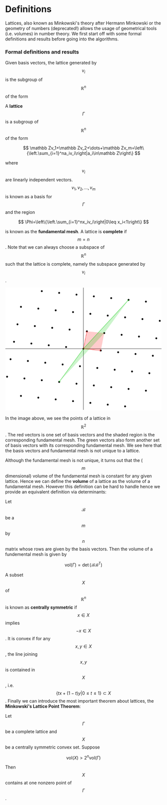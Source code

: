 # Definitions

Lattices, also known as Minkowski's theory after Hermann Minkowski or the geometry of numbers \(deprecated!\) allows the usage of geometrical tools \(i.e. volumes\) in number theory. We first start off with some formal definitions and results before going into the algorithms.

###  Formal definitions and results

Given basis vectors, the lattice generated by $$v_i$$is the subgroup of $$\mathbb R^n$$ of the form

A **lattice** $$\Gamma$$ is a subgroup of $$\mathbb R^n$$of the form

$$
\mathbb Zv_1+\mathbb Zv_2+\dots+\mathbb Zv_m=\left\{\left.\sum_{i=1}^na_iv_i\right|a_i\in\mathbb Z\right\}
$$

where $$v_i$$are linearly independent vectors. $$v_1,v_2,\dots,v_m$$is known as a basis for $$\Gamma$$and the region

$$
\Phi=\left\{\left.\sum_{i=1}^nx_iv_i\right|0\leq x_i<1\right\}
$$

is known as the **fundamental mesh**. A lattice is **complete** if $$m=n$$. Note that we can always choose a subspace of $$\mathbb R^n$$such that the lattice is complete, namely the subspace generated by $$v_i$$.

![](../.gitbook/assets/lattice.svg)

In the image above, we see the points of a lattice in $$\mathbb R^2$$. The red vectors is one set of basis vectors and the shaded region is the corresponding fundamental mesh. The green vectors also form another set of basis vectors with its corresponding fundamental mesh. We see here that the basis vectors and fundamental mesh is not unique to a lattice.

Although the fundamental mesh is not unique, it turns out that the \($$m$$dimensional\) volume of the fundamental mesh is constant for any given lattice. Hence we can define the **volume** of a lattice as the volume of a fundamental mesh. However this definition can be hard to handle hence we provide an equivalent definition via determinants:

Let $$\mathcal B$$be a $$m$$by $$n$$matrix whose rows are given by the basis vectors. Then the volume of a fundemental mesh is given by

$$
\text{vol}(\Gamma)=\det\left(\mathcal B\mathcal B^T\right)
$$

A subset $$X$$of $$\mathbb R^n$$is known as **centrally symmetric** if $$x\in X$$implies $$-x\in X$$. It is convex if for any $$x,y\in X$$, the line joining $$x,y$$ is contained in $$X$$, i.e. $$\left\{tx+(1-t)y|0\leq t\leq1\right\}\subset X$$. Finally we can introduce the most important theorem about lattices, the **Minkowski's Lattice Point Theorem**:

Let $$\Gamma$$be a complete lattice and $$X$$be a centrally symmetric convex set. Suppose

$$
\text{vol}(X)>2^n\text{vol}(\Gamma)
$$

Then $$X$$contains at one nonzero point of $$\Gamma$$.

